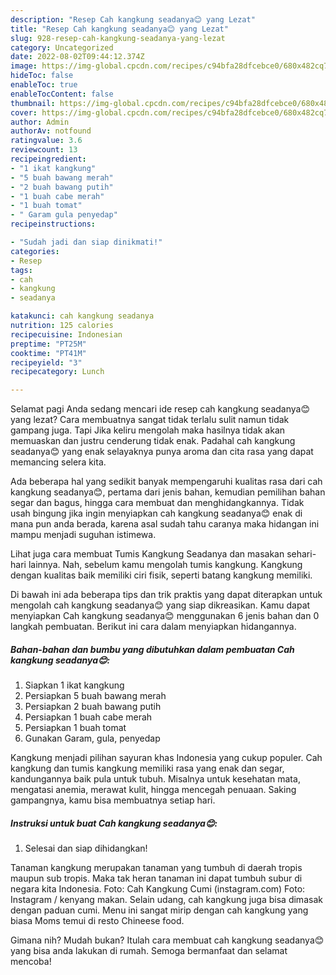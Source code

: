 ```yaml
---
description: "Resep Cah kangkung seadanya😊 yang Lezat"
title: "Resep Cah kangkung seadanya😊 yang Lezat"
slug: 928-resep-cah-kangkung-seadanya-yang-lezat
category: Uncategorized
date: 2022-08-02T09:44:12.374Z
image: https://img-global.cpcdn.com/recipes/c94bfa28dfcebce0/680x482cq70/cah-kangkung-seadanya-foto-resep-utama.jpg
hideToc: false
enableToc: true
enableTocContent: false
thumbnail: https://img-global.cpcdn.com/recipes/c94bfa28dfcebce0/680x482cq70/cah-kangkung-seadanya-foto-resep-utama.jpg
cover: https://img-global.cpcdn.com/recipes/c94bfa28dfcebce0/680x482cq70/cah-kangkung-seadanya-foto-resep-utama.jpg
author: Admin
authorAv: notfound
ratingvalue: 3.6
reviewcount: 13
recipeingredient:
- "1 ikat kangkung"
- "5 buah bawang merah"
- "2 buah bawang putih"
- "1 buah cabe merah"
- "1 buah tomat"
- " Garam gula penyedap"
recipeinstructions:

- "Sudah jadi dan siap dinikmati!"
categories:
- Resep
tags:
- cah
- kangkung
- seadanya

katakunci: cah kangkung seadanya 
nutrition: 125 calories
recipecuisine: Indonesian
preptime: "PT25M"
cooktime: "PT41M"
recipeyield: "3"
recipecategory: Lunch

---
```



Selamat pagi Anda sedang mencari ide resep cah kangkung seadanya😊 yang lezat? Cara membuatnya sangat tidak terlalu sulit namun tidak gampang juga. Tapi Jika keliru mengolah maka hasilnya tidak akan memuaskan dan justru cenderung tidak enak. Padahal cah kangkung seadanya😊 yang enak selayaknya punya aroma dan cita rasa yang dapat memancing selera kita.


Ada beberapa hal yang sedikit banyak mempengaruhi kualitas rasa dari cah kangkung seadanya😊, pertama dari jenis bahan, kemudian pemilihan bahan segar dan bagus, hingga cara membuat dan menghidangkannya. Tidak usah bingung jika ingin menyiapkan cah kangkung seadanya😊 enak di mana pun anda berada, karena asal sudah tahu caranya maka hidangan ini mampu menjadi suguhan istimewa.

Lihat juga cara membuat Tumis Kangkung Seadanya dan masakan sehari-hari lainnya. Nah, sebelum kamu mengolah tumis kangkung. Kangkung dengan kualitas baik memiliki ciri fisik, seperti batang kangkung memiliki.


Di bawah ini ada beberapa tips dan trik praktis yang dapat diterapkan untuk mengolah cah kangkung seadanya😊 yang siap dikreasikan. Kamu dapat menyiapkan Cah kangkung seadanya😊 menggunakan 6 jenis bahan dan 0 langkah pembuatan. Berikut ini cara dalam menyiapkan hidangannya.

<!--inarticleads1-->

##### Bahan-bahan dan bumbu yang dibutuhkan dalam pembuatan Cah kangkung seadanya😊:

1. Siapkan 1 ikat kangkung
1. Persiapkan 5 buah bawang merah
1. Persiapkan 2 buah bawang putih
1. Persiapkan 1 buah cabe merah
1. Persiapkan 1 buah tomat
1. Gunakan  Garam, gula, penyedap


Kangkung menjadi pilihan sayuran khas Indonesia yang cukup populer. Cah kangkung dan tumis kangkung memiliki rasa yang enak dan segar, kandungannya baik pula untuk tubuh. Misalnya untuk kesehatan mata, mengatasi anemia, merawat kulit, hingga mencegah penuaan. Saking gampangnya, kamu bisa membuatnya setiap hari. 

<!--inarticleads2-->

##### Instruksi untuk buat Cah kangkung seadanya😊:


1. Selesai dan siap dihidangkan!

Tanaman kangkung merupakan tanaman yang tumbuh di daerah tropis maupun sub tropis. Maka tak heran tanaman ini dapat tumbuh subur di negara kita Indonesia. Foto: Cah Kangkung Cumi (instagram.com) Foto: Instagram / kenyang makan. Selain udang, cah kangkung juga bisa dimasak dengan paduan cumi. Menu ini sangat mirip dengan cah kangkung yang biasa Moms temui di resto Chineese food. 

Gimana nih? Mudah bukan? Itulah cara membuat cah kangkung seadanya😊 yang bisa anda lakukan di rumah. Semoga bermanfaat dan selamat mencoba!
